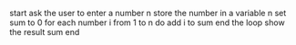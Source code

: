 start
ask the user to enter a number n
store the number in a variable n
set sum to 0
for each number i from 1 to n do
add i to sum
end the loop
show the result sum
end
